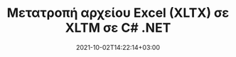 ---
############################# Static ############################
layout: "autogen-gist"
date: 2021-10-02T14:22:14+03:00
draft: false
path: "el/total/net/conversion/xltx-to-xltm/"
other_out_formats: "PDF DOC DOCX DOCM DOT DOTX DOTM TXT RTF HTML HTM MHTML MHT XLS XLSX XLSM XLSB XLT XLTX XLTM XLAM CSV TSV DIF SXC FODS PPT PPTX PPS PPSX PPSM POT POTX PPTM POTM ODT OTT OTP ODP ODS EMZ WMZ SVG SVGZ XPS TEX DCM WMF EMF BMP PNG GIF JPEG TIFF ICO WEBP JP2 TGA PSB PSD EPUB MD XML JSON DICOM FODP JPG"
ad_headline: "Μετατροπή XLTX σε XLTM | .NET"
ad_description: "Η πιο ακριβής λύση μετατροπής εγγράφων XLTX σε XLTM για τις εφαρμογές σας .NET."

############################# Head ############################
head_title: "Μετατρέψτε το Excel XLTX σε XLTM σε C# ASP.NET | Μετατροπή εγγράφου .NET"
head_description: "API μετατροπής μορφών εγγράφων υπολογιστικού φύλλου .NET Excel. Μετατρέψτε το XLTX σε XLTM και 100+ άλλες μορφές αρχείων εικόνων και εγγράφων σε εφαρμογές .NET (C#, VB.NET, ASP.NET & .NET Core)."

############################# Header ############################
title: "Μετατροπή αρχείου Excel (XLTX) σε XLTM σε C# .NET"
description: "Χρησιμοποιήστε το εγγενές API μετατροπέα εγγράφων Excel για να μετατρέψετε XLTX σε XLTM σε εφαρμογές C# VB.NET & ASP.NET. Εργαστείτε με ευέλικτες δυνατότητες μετατροπής εγγράφων για να προσαρμόσετε την εμφάνιση του εγγράφου που προκύπτει. Μετατρέψτε με ακρίβεια όλες τις δημοφιλείς μορφές φύλλων εργασίας του Excel από και προς έγγραφα Word, παρουσιάσεις PowerPoint, PDF, Photoshop, eBook, μορφές αρχείων web και εικόνας. Μετατρέψτε ολόκληρο το έγγραφο ή επιλέξτε συγκεκριμένες σελίδες του αρχείου εγγράφου προέλευσης με βάση τους επιλεκτικούς αριθμούς σελίδων ή σειρές σελίδων και μετατρέψτε εύκολα σε μια υποστηριζόμενη μορφή εγγράφου."

############################# SubMenu ############################
submenu:
    enable: false

############################# Content ############################
content:
    enable: true
    block:
    - title_left: "Πώς να μετατρέψετε XLTX σε XLTM στο C# .NET"
      content_left: |
          Ακολουθήστε αυτά τα απλά βήματα για τη μετατροπή XLTX σε XLTM στο .NET. Προβάλετε το έγγραφο XLTM που έχει μετατραπεί ως έχει ή αποδώστε και εμφανίστε το ως HTML χωρίς τη χρήση εξωτερικού λογισμικού.

          -   Δημιουργήστε αντικείμενο **Converter** για να μετατρέψετε το έγγραφο XLTX
          -   Ορίστε τις επιλογές μετατροπής για μορφή XLTM
          -   Καλέστε τη μέθοδο **Convert** της παρουσίας κλάσης **Converter** για μετατροπή σε XLTM
          -   Ορίστε επιλογές για το πρόγραμμα προβολής HTML
          -   Δημιουργήστε αντικείμενο **Viewer** για να προβάλετε το μετατρεπόμενο XLTM ως HTML
          
      title_right: "Λήψεις & Οδηγίες Εγκατάστασης"
      content_right: |
          Απαιτείτε χώρους ονομάτων `GroupDocs.Conversion` και `GroupDocs.Viewer` για να μετατρέψετε μορφές αρχείων word σε ένα ευρύ φάσμα εικόνων και τύπων εγγράφων όπως PDF, Microsoft Office (Word, Excel, PowerPoint, Project, Outlook), OpenDocument, HTML και Διαγράμματα CAD. Εξερευνήστε άλλα [.NET API για έγγραφα του Office](https://products.conholdate.com/total/net/) όπως προσφέρονται από το Conholdate.Total.
          
          Αποκτήστε τα αντίστοιχα αρχεία συναρμολόγησης από το [λήψεις](https://downloads.conholdate.com/total/net) ή λάβετε ολόκληρο το πακέτο από το [NuGet](https://www.nuget.org/packages/Conholdate.Total/) για να προσθέσετε το `Conholdate.Total για .NET` απευθείας στον χώρο εργασίας σας.
          
      gisthash: "4f311c07ae9ee691b8afb7960aa6c806"
      gistfile: "excel-to-pdf-conversion.cs"

    - title_left: "Μετατροπή Excel σε PDF/Word/HTML/PPTX σε C#"
      content_left: |
          Μετατρέψτε τα υπολογιστικά φύλλα του Excel σε άλλες δημοφιλείς μορφές εγγράφων, όπως PDF, HTML, παρουσιάσεις PowerPoint και μορφές αρχείων επεξεργασίας κειμένου χρησιμοποιώντας κώδικα C# .NET. Φορτώστε το βιβλίο εργασίας του Excel προέλευσης και αποθηκεύστε το ως έγγραφο που έχει μετατραπεί σε κάποια άλλη μορφή εγγράφου.

          -   Δημιουργήστε αντικείμενο **Converter** και μεταβιβάστε το αρχείο προέλευσης Excel σε αυτό
          -   Δημιουργήστε την κατάλληλη κατηγορία **ConvertOptions** π.χ. (**PdfConvertOptions** για μετατροπή σε PDF, **WordProcessingConvertOptions** για μετατροπή σε μορφές Word, **MarkupConvertOptions** για μετατροπή σε HTML, **PresentationConvertOptions** για μετατροπή σε μορφές PowerPoint)
          -   Καλέστε τη μέθοδο **Convert** της παρουσίας κλάσης **Converter** για μετατροπή σε μορφή εγγράφου PDF/HTML/PPTX ή Word
          
      title_right: "Μετατροπή αρχείων που προστατεύονται με κωδικό πρόσβασης"
      content_right: |
          Σε ορισμένες περιπτώσεις, το μέγεθος του εγγράφου που έχει μετατραπεί είναι μεγαλύτερο και χρειάζεται χρόνος για να μετατραπεί. Από προεπιλογή, το έγγραφο που έχει μετατραπεί στην προσωρινή μνήμη αποθηκεύεται στην τοπική μονάδα δίσκου, αλλά το [Conholdate.Total for .NET](https://products.conholdate.com/total/net/) προσφέρει δυνατότητα προσαρμοσμένης εφαρμογής προσωρινής μνήμης χρησιμοποιώντας τη διεπαφή iCache για αποτελεσματική διαχείριση η μετατροπή της προσωρινής μνήμης έχει ως αποτέλεσμα τον δικό σας τρόπο. Επιταχύνει τη συνολική επαναλαμβανόμενη διαδικασία μετατροπής.
          
          Η [.NET Excel βιβλιοθήκη μετατροπών](https://products.groupdocs.com/conversion/net/) υποστηρίζει επίσης τη μετατροπή από και προς αρχεία με προστασία κωδικού πρόσβασης και τη συμπίεση των αποτελεσμάτων μετατροπής σε ZIP, RAR, 7Z, TAR, GZ και BZ2 μορφές αρχειοθέτησης.
          
      gisthash: "4f311c07ae9ee691b8afb7960aa6c806"
      gistfile: "excel-to-pdf-word-html-powerpoint-conversion.cs"

    - title_left: "Προσθήκη υδατογραφήματος κειμένου ή εικόνας στο XLTM σε C#"
      content_left: |
          Μετατρέψτε με ακρίβεια έγγραφα (XLTX σε XLTM) ακριβώς όπως το αρχικό αρχείο και εφαρμόστε υδατογραφήματα κειμένου ή εικόνας στις σελίδες εγγράφων που έχουν μετατραπεί χρησιμοποιώντας C# .NET.

          -   Δημιουργήστε αντικείμενο **Converter** για να μετατρέψετε το έγγραφο XLTX
          -   Δημιουργία νέας παρουσίας της κλάσης **WatermarkOptions**
          -   Καθορισμός ιδιοτήτων υδατογραφήματος (χρώμα, πλάτος, κείμενο, εικόνα κ.λπ.)
          -   Δημιουργήστε την κατάλληλη κλάση **ConvertOptions**
          -   Ορίστε την ιδιότητα **Watermark** της παρουσίας **ConvertOptions**
          -   Καλέστε τη μέθοδο **Convert** της παρουσίας κλάσης **Converter** για μετατροπή σε XLTM
        
      title_right: "Εξαγωγή πληροφοριών εγγράφου πηγής"
      content_right: |
          Η δυνατότητα εξαγωγής πληροφοριών εγγράφων όχι μόνο επιτρέπει τη λήψη των βασικών πληροφοριών σχετικά με το αρχείο προέλευσης του εγγράφου, αλλά υποστηρίζει επίσης την εξαγωγή ορισμένων πολύτιμων πληροφοριών σχετικά με τη μορφή αρχείου, όπως ημερομηνίες έναρξης και λήξης έργου ενός αρχείου Microsoft Project, τυχόν περιορισμούς εκτύπωσης σε ένα έγγραφο PDF, λίστα φακέλων που περικλείονται σε ένα αρχείο δεδομένων του Outlook κ.λπ.

          Μετατρέψτε δημοφιλείς μορφές αρχείων εγγράφων σε διαφορετικά λειτουργικά συστήματα όπως Windows, Linux ή macOS ενώ χρησιμοποιείτε πλατφόρμες όπως τα Windows Azure, Mono και Xamarin.
          
      gisthash: "a15affe15284876ce010a315a09da1f0"
      gistfile: "convert-word-to-pdf-and-add-text-watermark-to-converted-pdf.cs"

    - title_left: "Μετατροπή αρχείου JSON σε Excel σε C# .NET"
      content_left: |
          Η μετατροπή ενός αρχείου JSON σε Excel στο .NET είναι πλέον ευκολότερη με το Conholdate.Total για API .NET. Χρησιμοποιήστε το αρχείο JSON ως πηγή δεδομένων και μετατρέψτε το με ακρίβεια σε μορφή αρχείου υπολογιστικού φύλλου Excel, προσθέτοντας μερικές γραμμές κώδικα C # χωρίς τη χρήση εξωτερικού λογισμικού.

          -   Δημιουργήστε αντικείμενο **Converter** για να μετατρέψετε το αρχείο JSON
          -   Δημιουργία κλάσης **SpreadsheetConvertOptions**
          -   Καλέστε τη μέθοδο **Convert** της παρουσίας κλάσης **Converter** για μετατροπή σε XLSX
          
      title_right: "Φόρτωση και μετατροπή εγγράφων που βρίσκονται από απόσταση"
      content_right: |
          Χρησιμοποιώντας το Conholdate.Total για .NET – οι προγραμματιστές μπορούν να φορτώσουν και να μετατρέψουν έγγραφα από διάφορες απομακρυσμένες τοποθεσίες και πόρους αποθήκευσης εγγράφων cloud, όπως Amazon S3, Microsoft Azure Blob, FTP, τοπικό δίσκο, ροή ή μια απλή διεύθυνση URL. Απλώς πρέπει να καθορίσετε τη μέθοδο για να αποκτήσετε απομακρυσμένη ροή εγγράφων και στη συνέχεια να τη μεταβιβάσετε στην κλάση Converter ως κατασκευαστή.
          
          Τα API Conholdate.Total για .NET είναι εγγενή στα Windows Forms, ASP.NET, WPF, WCF ή οποιονδήποτε τύπο εφαρμογής που βασίζεται σε .NET Framework 2.0 ή νεότερη έκδοση.
          
      gisthash: "7864dd1c0c16ca647722d18664d5c84a"
      gistfile: "json-to-excel-spreadsheet-conversion.cs"

############################# About Formats ############################
about_formats:
    enable: false
############################# More Formats ############################
more_formats:
    enable: true
    auto: false
    other_out_formats: PDF DOC DOCX DOCM DOT DOTX DOTM TXT RTF HTML HTM MHTML MHT XLS XLSX XLSM XLSB XLT XLTX XLTM XLAM CSV TSV DIF SXC FODS PPT PPTX PPS PPSX PPSM POT POTX PPTM POTM ODT OTT OTP ODP ODS EMZ WMZ SVG SVGZ XPS TEX DCM WMF EMF BMP PNG GIF JPEG TIFF ICO WEBP JP2 TGA PSB PSD EPUB MD XML JSON DICOM FODP JPG
############################# Back to top ###############################
back_to_top:
  enable: true
---
